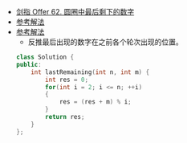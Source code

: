 - [剑指 Offer 62. 圆圈中最后剩下的数字](https://leetcode-cn.com/problems/yuan-quan-zhong-zui-hou-sheng-xia-de-shu-zi-lcof/)
- [参考解法](https://leetcode-cn.com/problems/yuan-quan-zhong-zui-hou-sheng-xia-de-shu-zi-lcof/solution/yuan-quan-zhong-zui-hou-sheng-xia-de-shu-zi-by-lee/)
- [参考解法](https://leetcode-cn.com/problems/yuan-quan-zhong-zui-hou-sheng-xia-de-shu-zi-lcof/solution/javajie-jue-yue-se-fu-huan-wen-ti-gao-su-ni-wei-sh/)
    + 反推最后出现的数字在之前各个轮次出现的位置。
    ```C++
    class Solution {
    public:
        int lastRemaining(int n, int m) {
            int res = 0;
            for(int i = 2; i <= n; ++i)
            {
                res = (res + m) % i;
            }
            return res;
        }
    };
    ```